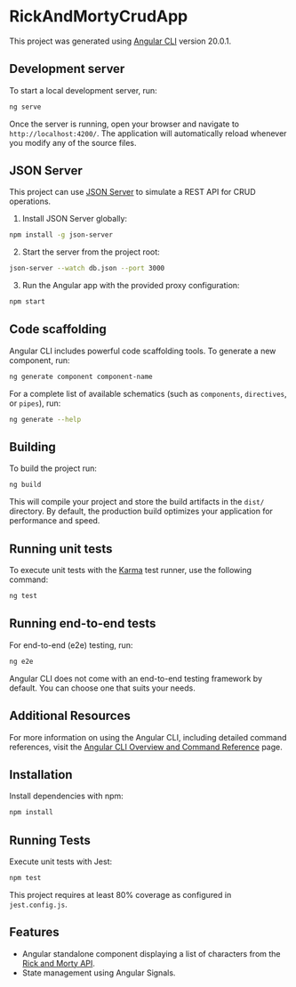 # RickAndMortyCrudApp

This project was generated using [Angular CLI](https://github.com/angular/angular-cli) version 20.0.1.

## Development server

To start a local development server, run:

```bash
ng serve
```

Once the server is running, open your browser and navigate to `http://localhost:4200/`. The application will automatically reload whenever you modify any of the source files.

## JSON Server

This project can use [JSON Server](https://github.com/typicode/json-server) to simulate a REST API for CRUD operations.

1. Install JSON Server globally:

```bash
npm install -g json-server
```

2. Start the server from the project root:

```bash
json-server --watch db.json --port 3000
```

3. Run the Angular app with the provided proxy configuration:

```bash
npm start
```

## Code scaffolding

Angular CLI includes powerful code scaffolding tools. To generate a new component, run:

```bash
ng generate component component-name
```

For a complete list of available schematics (such as `components`, `directives`, or `pipes`), run:

```bash
ng generate --help
```

## Building

To build the project run:

```bash
ng build
```

This will compile your project and store the build artifacts in the `dist/` directory. By default, the production build optimizes your application for performance and speed.

## Running unit tests

To execute unit tests with the [Karma](https://karma-runner.github.io) test runner, use the following command:

```bash
ng test
```

## Running end-to-end tests

For end-to-end (e2e) testing, run:

```bash
ng e2e
```

Angular CLI does not come with an end-to-end testing framework by default. You can choose one that suits your needs.

## Additional Resources

For more information on using the Angular CLI, including detailed command references, visit the [Angular CLI Overview and Command Reference](https://angular.dev/tools/cli) page.

## Installation

Install dependencies with npm:

```bash
npm install
```

## Running Tests

Execute unit tests with Jest:

```bash
npm test
```

This project requires at least 80% coverage as configured in `jest.config.js`.

## Features

- Angular standalone component displaying a list of characters from the [Rick and Morty API](https://rickandmortyapi.com/).
- State management using Angular Signals.
